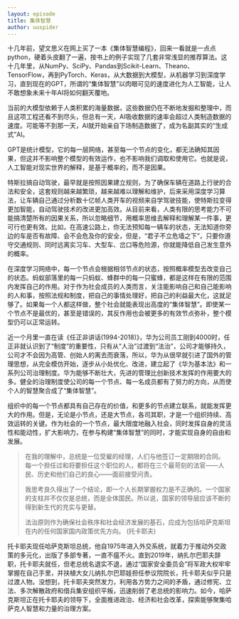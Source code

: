 ```yaml
---
layout: episode
title: 集体智慧
author: uuspider
---
```

十几年前，望文思义在网上买了一本《集体智慧编程》，回来一看就是一点点python，硬着头皮翻了一遍，按书上的例子实现了几套非常浅显的推荐算法。这十几年里，从NumPy、SciPy、Pandas到Scikit-Learn、Theano、TensorFlow，再到PyTorch、Keras，从大数据到大模型，从机器学习到深度学习，直到现在的GPT，所谓的“集体智慧”以肉眼可见的速度进化为人工智能，让人不敢想象未来十年AI将如何翻天覆地。

当前的大模型依赖于人类积累的海量数据，这些数据仍在不断地发掘和整理中，而且这项工程还看不到尽头，但总有一天，AI吸收数据的速率会超过人类制造数据的速度。可能等不到那一天，AI就开始亲自下场制造数据了，成为名副其实的“生成式”AI。

GPT是统计模型，它的每一层网络，甚至每一个节点的变化，都无法确知其因果，但这并不影响整个模型的有效运作，也不影响我们调取和使用它。也就是说，人工智能对现实世界的解释，是基于概率的，而不是因果。

特斯拉搞自动驾驶，最早就是按照因果建立规则，为了确保车辆在道路上行驶的合法和安全，这套规则越来越繁琐，越来越难以理解和维护，后来采用深度学习算法，让车辆自己通过分析数十亿帧人类开车的视频来自学驾驶技能，使特斯拉变得更加智能，自动驾驶技术的改进更加高效。从目前来看，人类有限的思考能力不可能搞清楚所有的因果关系，所以忽略细节，用概率思维去解释和理解某一件事，更可行也更有效。比如，在高速公路上，你无法预知每一辆车的状态，无法知道你旁边的车是否有故障、会不会危及你的安全，但是，“君子不立危墙之下”，只要你遵守交通规则、同时远离实习车、大型车、岔口等危险源，你就能降低自己发生意外的概率。

在深度学习网络中，每一个节点会根据相邻节点的状态，按照概率模型去改变自己的状态。蚂蚁部落里的每一只蚂蚁、蜂群中的每一只蜜蜂，都是这样在有限的范围内发挥自己的作用。对于作为社会成员的人类而言，关注能影响自己和自己能影响的人和事，按照法规和制度，把自己的事情处理好，把自己的利益最大化，这就足够了。如果每一个人都这样做，整个社会就能表现出高度的“集体智慧”。即使某一个节点不是最优的，甚至是错误的，其反作用也会被更多的有效节点弥补，整个模型仍可以正常运转。

近一个月里一直在读《任正非讲话(1994-2018)》，华为公司员工刚到4000时，任正非就认识到了“制度”的重要性，只有从“人治”过渡到“法治”，公司才能够持久，公司才不会因为高管、创始人的离去而衰落，所以，华为从很早就引进了国外的管理思想，从完全模仿开始，逐步从小处优化、改进，建立起了《华为基本法》和一系列公司治理制度。华为能够不断壮大，先进的管理比创新技术发挥的作用要大的多。健全的治理制度使公司的每一个节点、每一名成员都有了努力的方向，从而使个人的智慧聚合成了“集体智慧”。

组织中的每一个节点都具有自己存在的价值，和更多的节点建立联系，就能发挥更大的作用。但是，无论是小节点，还是大节点，各司其职，才是一个组织持续、高效运转的关键。作为社会的一个节点，最大限度地融入社会，同时发挥自身的灵活性和能动性，扩大影响力，在参与构建“集体智慧”的同时，才能实现自身的自由和发展。

>在我的理解中，总统是一位受雇的经理，人们与他签订一定期限的合同。 每一个担任过和将要担任这个职位的人，都将在三个最苛刻的法官——人民、历史和他们自己的良心——面前接受问责。
>
>我思考良久得出了一个结论，即一个人长期掌握权力是不正确的。一个国家的支柱并不仅仅是总统，而是全体国民。所以说，国家的领导层应该不断的得到新生代的充实与更替。
>
>法治原则作为确保社会秩序和社会经济发展的基石，应成为包括哈萨克斯坦在内的任何国家国内政策优先方向。 (托卡耶夫)

托卡耶夫现任哈萨克斯坦总统，他自1975年进入外交系统，就着力于推动外交政策的多元化，出版了多部专著，一直不瘟不火。直到2019年，纳扎尔巴耶夫辞职，托卡耶夫就任，但老总统名退实不退，通过“国家安全委员会”将军政大权牢牢掌握在自己手里，并扶植大女儿纳扎尔巴耶娃担任参议院院长，托卡耶夫似乎只是过渡人物。没想到，托卡耶夫突然发力，利用各方势力之间的矛盾，通过修宪、立法、多次解散政府和借兵集安组织平叛，迅速削弱了老总统的影响力。如今，哈萨克斯坦正在托卡耶夫的领导下，全面推进政治、经济和社会改革，探索能够聚集哈萨克人智慧和力量的治理方案。
